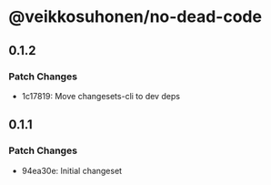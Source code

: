 # @veikkosuhonen/no-dead-code

## 0.1.2

### Patch Changes

- 1c17819: Move changesets-cli to dev deps

## 0.1.1

### Patch Changes

- 94ea30e: Initial changeset
